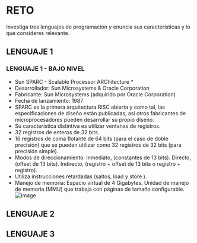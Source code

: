 # RETO
Investiga tres lenguajes de programación y enuncia sus características y lo que consideres relevante.

## LENGUAJE 1
### LENGUAJE 1 - BAJO NIVEL
* Sun SPARC - Scalable Processor ARChitecture *
* Desarrollador: Sun Microsystems & Oracle Corporation 
* Fabricante: Sun Microsystems (adquirido por Oracle Corporation)
* Fecha de lanzamiento: 1987
* SPARC es la primera arquitectura RISC abierta y como tal, las especificaciones de diseño están publicadas, así otros fabricantes de microprocesadores pueden     desarrollar su propio diseño.
* Su característica distintiva es utilizar ventanas de registros.
* 32 registros de enteros de 32 bits.
* 16 registros de coma flotante de 64 bits (para el caso de doble precisión) que se pueden utilizar como 32 registros de 32 bits (para precisión simple).
* Modos de direccionamiento: Inmediato, (constantes de 13 bits). Directo, (offset de 13 bits). Indirecto, (registro + offset de 13 bits o registro + registro).
* Utiliza instrucciones retardadas (saltos, load y store ).
* Manejo de memoria: Espacio virtual de 4 Gigabytes. Unidad de manejo de memoria (MMU) que trabaja con páginas de tamaño configurable.
![image](https://user-images.githubusercontent.com/99224635/162494492-f53d7748-3c5d-4957-a2d4-f4d8cc5b9130.png)



## LENGUAJE 2

## LENGUAJE 3
